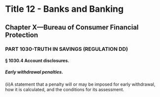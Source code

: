 
# Title 12 - Banks and Banking
## Chapter X—Bureau of Consumer Financial Protection
### PART 1030-TRUTH IN SAVINGS (REGULATION DD)
#### § 1030.4 Account disclosures.
##### Early withdrawal penalties.

(ii)A statement that a penalty will or may be imposed for early withdrawal, how it is calculated, and the conditions for its assessment.
